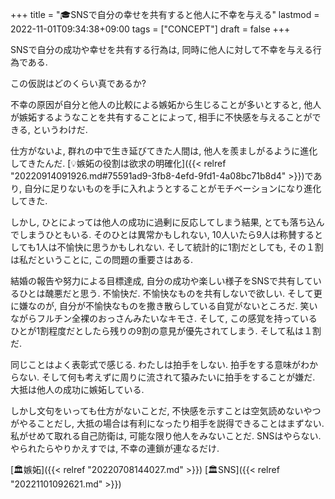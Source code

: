 +++
title = "🎓SNSで自分の幸せを共有すると他人に不幸を与える"
lastmod = 2022-11-01T09:34:38+09:00
tags = ["CONCEPT"]
draft = false
+++

SNSで自分の成功や幸せを共有する行為は, 同時に他人に対して不幸を与える行為である.

この仮説はどのくらい真であるか?

不幸の原因が自分と他人の比較による嫉妬から生じることが多いとすると, 他人が嫉妬するようなことを共有することによって, 相手に不快感を与えることができる, というわけだ.

仕方がないよ, 群れの中で生き延びてきた人間は, 他人を羨ましがるように進化してきたんだ. [💡嫉妬の役割は欲求の明確化]({{< relref "20220914091926.md#75591ad9-3fb8-4efd-9fd1-4a08bc71b8d4" >}})であり, 自分に足りないものを手に入れようとすることがモチベーションになり進化してきた.

しかし, ひとによっては他人の成功に過剰に反応してしまう結果, とても落ち込んでしまうひともいる. そのひとは異常かもしれない, 10人いたら9人は称賛するとしても1人は不愉快に思うかもしれない. そして統計的に1割だとしても, その１割は私だということに, この問題の重要さはある.

結婚の報告や努力による目標達成, 自分の成功や楽しい様子をSNSで共有しているひとは醜悪だと思う. 不愉快だ. 不愉快なものを共有しないで欲しい. そして更に嫌なのが, 自分が不愉快なものを撒き散らしている自覚がないところだ. 笑いながらフルチン全裸のおっさんみたいなキモさ. そして, この感覚を持っているひとが1割程度だとしたら残りの9割の意見が優先されてしまう. そして私は１割だ.

同じことはよく表彰式で感じる. わたしは拍手をしない. 拍手をする意味がわからない. そして何も考えずに周りに流されて猿みたいに拍手をすることが嫌だ. 大抵は他人の成功に嫉妬している.

しかし文句をいっても仕方がないことだ, 不快感を示すことは空気読めないやつがやることだし, 大抵の場合は有利になったり相手を説得できることはまずない. 私がせめて取れる自己防衛は, 可能な限り他人をみないことだ. SNSはやらない. やられたらやりかえすでは, 不幸の連鎖が連なるだけ.

[🏛嫉妬]({{< relref "20220708144027.md" >}}) [🏛SNS]({{< relref "20221101092621.md" >}})
